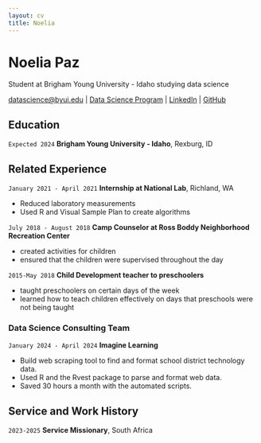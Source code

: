 ```yaml
---
layout: cv
title: Noelia
---
```

# Noelia Paz
Student at Brigham Young University - Idaho studying data science

<div id="webaddress">
<a href="datascience@byui.edu">datascience@byui.edu</a>
| <a href="https://byuidatascience.github.io/development.html">Data Science Program</a>
| <a href="https://www.linkedin.com/groups/13537407/">LinkedIn</a>
| <a href="https://github.com/byuids-resumes">GitHub</a>
</div>

<!-- https://www.monique.tech/the-art-of-markdown -->

## Education 
`Expected 2024`
__Brigham Young University - Idaho__, Rexburg, ID


## Related Experience

`January 2021 - April 2021`
__Internship at National Lab__, Richland, WA
 
- Reduced laboratory measurements
- Used R and Visual Sample Plan to create  algorithms

`July 2018 - August 2018`
__Camp Counselor at Ross Boddy Neighborhood Recreation Center__
- created activities for children
- ensured that the children were supervised throughout the day

`2015-May 2018`
__Child Development teacher to preschoolers__ 
- taught preschoolers on certain days of the week
- learned how to teach children effectively on days that preschools were not being taught

### Data Science Consulting Team

`January 2024 - April 2024`
__Imagine Learning__

- Build web scraping tool to find and format school district technology data.
- Used R and the Rvest package to parse and format web data.
- Saved 30 hours a month with the automated scripts.

## Service and Work History

`2023-2025`
__Service Missionary__, South Africa



<!-- ### Footer

Last updated: May 2013 -->


